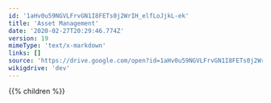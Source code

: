```yaml
---
id: '1aHv0u59NGVLFrvGN1I8FETs0j2WrIH_elfLoJjkL-ek'
title: 'Asset Management'
date: '2020-02-27T20:29:46.774Z'
version: 19
mimeType: 'text/x-markdown'
links: []
source: 'https://drive.google.com/open?id=1aHv0u59NGVLFrvGN1I8FETs0j2WrIH_elfLoJjkL-ek'
wikigdrive: 'dev'
---
```









{{% children %}}



